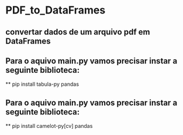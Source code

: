 # PDF_to_DataFrames

## convertar dados de um arquivo pdf em DataFrames

## Para o aquivo main.py vamos precisar instar a seguinte biblioteca:

** pip install tabula-py pandas


## Para o aquivo main.py vamos precisar instar a seguinte biblioteca:

** pip install camelot-py[cv] pandas

